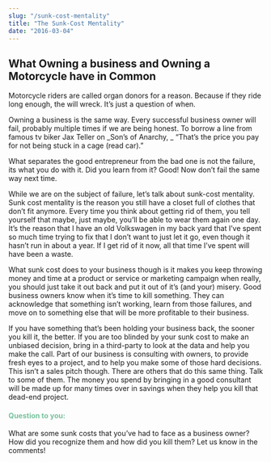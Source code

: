 ```yaml
---
slug: "/sunk-cost-mentality"
title: "The Sunk-Cost Mentality"
date: "2016-03-04"
---
```


## What Owning a business and Owning a Motorcycle have in Common

Motorcycle riders are called organ donors for a reason. Because if they ride long enough, the will wreck. It’s just a question of when.

Owning a business is the same way. Every successful business owner will fail, probably multiple times if we are being honest. To borrow a line from famous tv biker Jax Teller on _Son’s of Anarchy, _ “That’s the price you pay for not being stuck in a cage (read car).”<span id="more-4354"></span>

What separates the good entrepreneur from the bad one is not the failure, its what you do with it. Did you learn from it? Good! Now don’t fail the same way next time.

While we are on the subject of failure, let’s talk about sunk-cost mentality. Sunk cost mentality is the reason you still have a closet full of clothes that don’t fit anymore. Every time you think about getting rid of them, you tell yourself that maybe, just maybe, you’ll be able to wear them again one day. It’s the reason that I have an old Volkswagen in my back yard that I’ve spent so much time trying to fix that I don’t want to just let it go, even though it hasn’t run in about a year. If I get rid of it now, all that time I’ve spent will have been a waste.

What sunk cost does to your business though is it makes you keep throwing money and time at a product or service or marketing campaign when really, you should just take it out back and put it out of it’s (and your) misery. Good business owners know when it’s time to kill something. They can acknowledge that something isn’t working, learn from those failures, and move on to something else that will be more profitable to their business.

If you have something that’s been holding your business back, the sooner you kill it, the better. If you are too blinded by your sunk cost to make an unbiased decision, bring in a third-party to look at the data and help you make the call. Part of our business is consulting with owners, to provide fresh eyes to a project, and to help you make some of those hard decisions. This isn’t a sales pitch though. There are others that do this same thing. Talk to some of them. The money you spend by bringing in a good consultant will be made up for many times over in savings when they help you kill that dead-end project.

#### <span style="color: #78c29d; ">Question to you:</span>

What are some sunk costs that you’ve had to face as a business owner? How did you recognize them and how did you kill them? Let us know in the comments!
